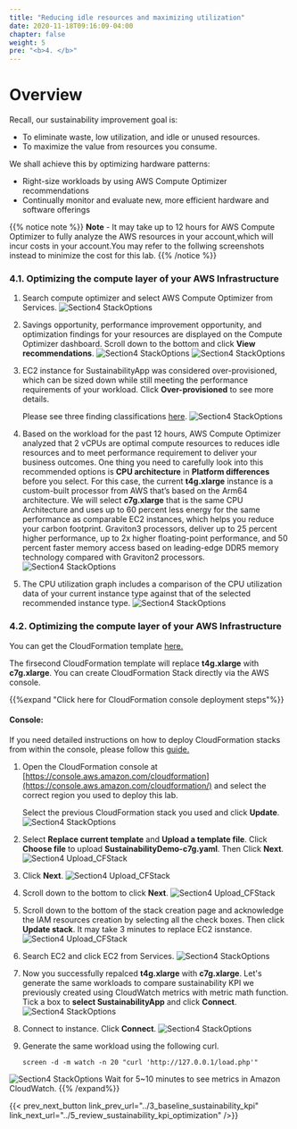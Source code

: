 ```yaml
---
title: "Reducing idle resources and maximizing utilization"
date: 2020-11-18T09:16:09-04:00
chapter: false
weight: 5
pre: "<b>4. </b>"
---
```


# Overview

Recall, our sustainability improvement goal is:
- To eliminate waste, low utilization, and idle or unused resources.
- To maximize the value from resources you consume.

We shall achieve this by optimizing hardware patterns:
- Right-size workloads by using AWS Compute Optimizer recommendations
- Continually monitor and evaluate new, more efficient hardware and software offerings

{{% notice note %}}
**Note** - It may take up to 12 hours for AWS Compute Optimizer to fully analyze the AWS resources in your account,which will incur costs in your account.You may refer to the follwing screenshots instead to minimize the cost for this lab. 
{{% /notice %}}

### 4.1. Optimizing the compute layer of your AWS Infrastructure

1. Search compute optimizer and select AWS Compute Optimizer from Services.
![Section4 StackOptions](/Sustainability/200_optimize_ec2_using_cloudwatch_compute_optimizer/Images/section4/compute_optimizer.png)

2. Savings opportunity, performance improvement opportunity, and optimization findings for your resources are displayed on the Compute Optimizer dashboard. Scroll down to the bottom and click **View recommendations**.
![Section4 StackOptions](/Sustainability/200_optimize_ec2_using_cloudwatch_compute_optimizer/Images/section4/dashboard.png)
![Section4 StackOptions](/Sustainability/200_optimize_ec2_using_cloudwatch_compute_optimizer/Images/section4/dashboard2.png)

3. EC2 instance for SustainabilityApp was considered over-provisioned, which can be sized down while still meeting the performance requirements of your workload. Click **Over-provisioned** to see more details.

    Please see three finding classifications [here](https://docs.aws.amazon.com/compute-optimizer/latest/ug/view-ec2-recommendations.html#ec2-recommendations-findings).
![Section4 StackOptions](/Sustainability/200_optimize_ec2_using_cloudwatch_compute_optimizer/Images/section4/finding.png)

4. Based on the workload for the past 12 hours, AWS Compute Optimizer analyzed that 2 vCPUs are optimal compute resources to reduces idle resources and to meet performance requirement to deliver your business outcomes. One thing you need to carefully look into this recommended options is **CPU architecture** in **Platform differences** before you select. For this case, the current **t4g.xlarge** instance is a custom-built processor from AWS that’s based on the Arm64 architecture. We will select **c7g.xlarge** that is the same CPU Architecture and uses up to 60 percent less energy for the same performance as comparable EC2 instances, which helps you reduce your carbon footprint.
Graviton3 processors, deliver up to 25 percent higher performance, up to 2x higher floating-point performance, and 50 percent faster memory access based on leading-edge DDR5 memory technology compared with Graviton2 processors.
![Section4 StackOptions](/Sustainability/200_optimize_ec2_using_cloudwatch_compute_optimizer/Images/section4/recommendations.png)

5. The CPU utilization graph includes a comparison of the CPU utilization data of your current instance type against that of the selected recommended instance type.
![Section4 StackOptions](/Sustainability/200_optimize_ec2_using_cloudwatch_compute_optimizer/Images/section4/cpu_utilization.png)


### 4.2. Optimizing the compute layer of your AWS Infrastructure

You can get the CloudFormation template [here.](/Sustainability/200_optimize_ec2_using_cloudwatch_compute_optimizer/Code/SustainabilityDemo-c7g.yaml "Section4 CFTemplate")

The firsecond CloudFormation template will replace **t4g.xlarge** with **c7g.xlarge**. You can create CloudFormation Stack directly via the AWS console.

{{%expand "Click here for CloudFormation console deployment steps"%}}
#### Console:

If you need detailed instructions on how to deploy CloudFormation stacks from within the console, please follow this [guide.](https://docs.aws.amazon.com/AWSCloudFormation/latest/UserGuide/cfn-console-create-stack.html)

1. Open the CloudFormation console at [https://console.aws.amazon.com/cloudformation](https://console.aws.amazon.com/cloudformation/) and select the correct region you used to deploy this lab.

    Select the previous CloudFormation stack you used and click **Update**.
![Section4 StackOptions](/Sustainability/200_optimize_ec2_using_cloudwatch_compute_optimizer/Images/section4/update_stack.png)

2. Select **Replace current template** and **Upload a template file**. Click **Choose file** to upload **SustainabilityDemo-c7g.yaml**. Then Click **Next**.
![Section4 Upload_CFStack](/Sustainability/200_optimize_ec2_using_cloudwatch_compute_optimizer/Images/section4/select_update_stack.png)

3. Click **Next**.
![Section4 Upload_CFStack](/Sustainability/200_optimize_ec2_using_cloudwatch_compute_optimizer/Images/section4/stack_details.png)

4. Scroll down to the bottom to click **Next**.
![Section4 Upload_CFStack](/Sustainability/200_optimize_ec2_using_cloudwatch_compute_optimizer/Images/section4/advanced_options.png)

5. Scroll down to the bottom of the stack creation page and acknowledge the IAM resources creation by selecting all the check boxes. Then click **Update stack**. It may take 3 minutes to replace EC2 isnstance.
![Section4 Upload_CFStack](/Sustainability/200_optimize_ec2_using_cloudwatch_compute_optimizer/Images/section4/IAM.png)

6. Search EC2 and click EC2 from Services.
![Section4 StackOptions](/Sustainability/200_optimize_ec2_using_cloudwatch_compute_optimizer/Images/section4/ec2.png)

7. Now you successfully repalced **t4g.xlarge** with **c7g.xlarge**. Let's generate the same workloads to compare sustainability KPI we previously created using CloudWatch metrics with metric math function. Tick a box to **select SustainabilityApp** and click **Connect**.
![Section4 StackOptions](/Sustainability/200_optimize_ec2_using_cloudwatch_compute_optimizer/Images/section4/ec2_details.png)

8. Connect to instance. Click **Connect**.
![Section4 StackOptions](/Sustainability/200_optimize_ec2_using_cloudwatch_compute_optimizer/Images/section4/connect.png)

9. Generate the same workload using the following curl.
    ```
    screen -d -m watch -n 20 "curl 'http://127.0.0.1/load.php'"
    ```
![Section4 StackOptions](/Sustainability/200_optimize_ec2_using_cloudwatch_compute_optimizer/Images/section4/workloads.png)
    Wait for 5~10 minutes to see metrics in Amazon CloudWatch.
{{% /expand%}}


{{< prev_next_button link_prev_url="../3_baseline_sustainability_kpi" link_next_url="../5_review_sustainability_kpi_optimization" />}}
